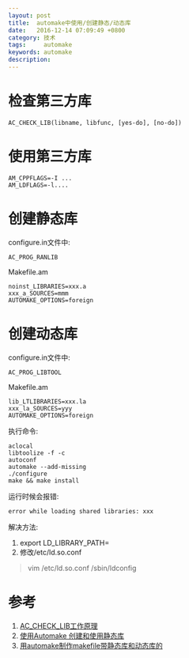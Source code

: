 ```yaml
---
layout: post
title:  automake中使用/创建静态/动态库  
date:   2016-12-14 07:09:49 +0800
category: 技术
tags:     automake
keywords: automake
description: 
---
```

#  检查第三方库   
```
AC_CHECK_LIB(libname, libfunc, [yes-do], [no-do])
```

# 使用第三方库  
```
AM_CPPFLAGS=-I ...
AM_LDFLAGS=-l....
```

# 创建静态库   
configure.in文件中: 
```
AC_PROG_RANLIB
```

Makefile.am 
```
noinst_LIBRARIES=xxx.a
xxx_a_SOURCES=mmm
AUTOMAKE_OPTIONS=foreign
```

# 创建动态库 
configure.in文件中:   
```
AC_PROG_LIBTOOL
```

Makefile.am
```
lib_LTLIBRARIES=xxx.la
xxx_la_SOURCES=yyy
AUTOMAKE_OPTIONS=foreign
```

执行命令: 
```
aclocal
libtoolize -f -c
autoconf
automake --add-missing
./configure
make && make install
```

运行时候会报错:
```
error while loading shared libraries: xxx
```

解决方法:
1. export LD_LIBRARY_PATH=
2. 修改/etc/ld.so.conf
> vim /etc/ld.so.conf 
> /sbin/ldconfig


# 参考   
1. [AC_CHECK_LIB工作原理](http://blog.csdn.net/sukhoi27smk/article/details/19418421)   
2. [使用Automake 创建和使用静态库](http://www.cnblogs.com/shenlian/archive/2011/10/21/2220367.html)
3. [用automake制作makefile带静态库和动态库的](https://www.oschina.net/question/143474_38702)

